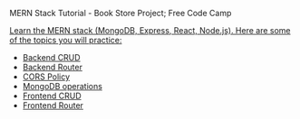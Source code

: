 MERN Stack Tutorial - Book Store Project; Free Code Camp
<a href="https://www.youtube.com/watch?v=-42K44A1oMA">

Learn the MERN stack (MongoDB, Express, React, Node.js). Here are some of the topics you will practice:
- Backend CRUD
- Backend Router
- CORS Policy
- MongoDB operations
- Frontend CRUD 
- Frontend Router 